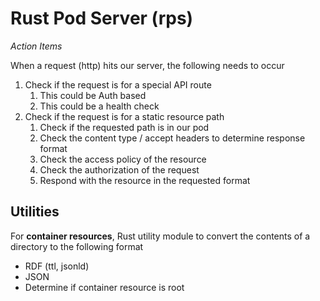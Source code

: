 # Rust Pod Server (rps)

*Action Items*

When a request (http) hits our server, the following needs to occur

1. Check if the request is for a special API route
   1. This could be Auth based
   2. This could be a health check
2. Check if the request is for a static resource path
   1. Check if the requested path is in our pod
   2. Check the content type / accept headers to determine response format
   3. Check the access policy of the resource
   4. Check the authorization of the request
   5. Respond with the resource in the requested format

## Utilities

For **container resources**, Rust utility module to convert the contents of a directory to the following format

- RDF (ttl, jsonld)
- JSON
- Determine if container resource is root